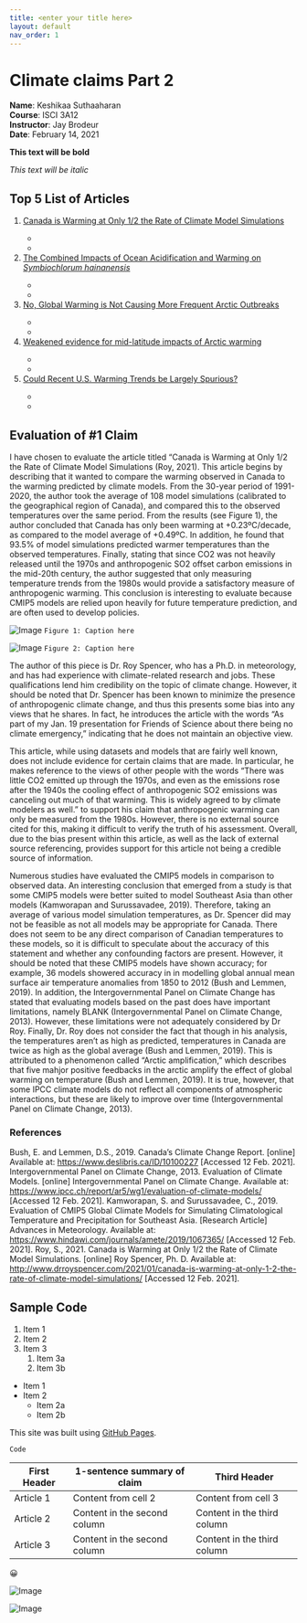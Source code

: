 ```yaml
---
title: <enter your title here>
layout: default
nav_order: 1
---
```

  
# Climate claims Part 2
**Name**: Keshikaa Suthaaharan  
**Course**: ISCI 3A12  
**Instructor**: Jay Brodeur   
**Date**: February 14, 2021   

<!-- Bolded text -->
**This text will be bold**

<!--Italicized text-->
*This text will be italic*

## **Top 5 List of Articles**
<!--Nested list with links-->
<ol>
  <li><a href = "http://www.drroyspencer.com/">Canada is Warming at Only 1/2 the Rate of Climate Model Simulations</a></li>
    <ul>
      <li></li>
      <li></li>
    </ul>
  <li><a href = "http://www.co2science.org/articles/V24/feb/a5.php">The Combined Impacts of Ocean Acidification and Warming on <i>Symbiochlorum hainanensis</i></a></li>
    <ul>
      <li></li>
      <li></li>
    </ul>
  </li>            <!-- Here's the closing </li> tag -->
  <li><a href = "https://wattsupwiththat.com/2019/11/11/no-global-warming-is-not-causing-more-frequent-arctic-outbreaks/">No, Global Warming is Not Causing More Frequent Arctic Outbreaks</a></li>
    <ul>
      <li></li>
      <li></li>
    </ul>
  </li>            <!-- Here's the closing </li> tag -->
  <li><a href = "https://wattsupwiththat.com/2021/02/10/journal-nature-refutes-piks-fantasy-rich-science-that-a-warmer-arctic-causes-extreme-cold-snaps/">Weakened evidence for mid-latitude impacts of Arctic warming</a></li>
    <ul>
      <li></li>
      <li></li>
    </ul>
  </li>            <!-- Here's the closing </li> tag -->
  <li><a href = "https://wattsupwiththat.com/2021/01/30/could-recent-u-s-warming-trends-be-largely-spurious/">Could Recent U.S. Warming Trends be Largely Spurious?</a></li>
    <ul>
      <li></li>
      <li></li>
    </ul>
  </li>            <!-- Here's the closing </li> tag -->
</ol>

## Evaluation of #1 Claim
I have chosen to evaluate the article titled “Canada is Warming at Only 1/2 the Rate of Climate Model Simulations (Roy, 2021). This article begins by describing that it wanted to compare the warming observed in Canada to the warming predicted by climate models. From the 30-year period of 1991-2020, the author took the average of 108 model simulations (calibrated to the geographical region of Canada), and compared this to the observed temperatures over the same period. From the results (see Figure 1), the author concluded that Canada has only been warming at +0.23ºC/decade, as compared to the model average of +0.49ºC. In addition, he found that 93.5% of model simulations predicted warmer temperatures than the observed temperatures. Finally, stating that since CO2 was not heavily released until the 1970s and anthropogenic SO2 offset carbon emissions in the mid-20th century, the author suggested that only measuring temperature trends from the 1980s would provide a satisfactory measure of anthropogenic warming. This conclusion is interesting to evaluate because CMIP5 models are relied upon heavily for future temperature prediction, and are often used to develop policies.

![Image](http://www.drroyspencer.com/wp-content/uploads/FoS-Canada-temperature-blog-post-Fig01.jpg)
```Figure 1: Caption here```

![Image](http://www.drroyspencer.com/wp-content/uploads/FoS-Canada-temperature-blog-post-Fig02.jpg)
```Figure 2: Caption here```

The author of this piece is Dr. Roy Spencer, who has a Ph.D. in meteorology, and has had experience with climate-related research and jobs. These qualifications lend him credibility on the topic of climate change. However, it should be noted that Dr. Spencer has been known to minimize the presence of anthropogenic climate change, and thus this presents some bias into any views that he shares. In fact, he introduces the article with the words “As part of my Jan. 19 presentation for Friends of Science about there being no climate emergency,” indicating that he does not maintain an objective view.

This article, while using datasets and models that are fairly well known, does not include evidence for certain claims that are made. In particular, he makes reference to the views of other people with the words “There was little CO2 emitted up through the 1970s, and even as the emissions rose after the 1940s the cooling effect of anthropogenic SO2 emissions was canceling out much of that warming. This is widely agreed to by climate modelers as well.” to support his claim that anthropogenic warming can only be measured from the 1980s. However, there is no external source cited for this, making it difficult to verify the truth of his assessment. Overall, due to the bias present within this article, as well as the lack of external source referencing, provides support for this article not being a credible source of information.

Numerous studies have evaluated the CMIP5 models in comparison to observed data. An interesting conclusion that emerged from a study is that some CMIP5 models were better suited to model Southeast Asia than other models (Kamworapan and Surussavadee, 2019). Therefore, taking an average of various model simulation temperatures, as Dr. Spencer did may not be feasible as not all models may be appropriate for Canada. There does not seem to be any direct comparison of Canadian temperatures to these models, so it is difficult to speculate about the accuracy of this statement and whether any confounding factors are present. However, it should be noted that these CMIP5 models have shown accuracy; for example, 36 models showered accuracy in  in modelling global annual mean surface air temperature anomalies from 1850 to 2012 (Bush and Lemmen, 2019). In addition, the Intergovernmental Panel on Climate Change has stated that evaluating models based on the past does have important limitations, namely BLANK (Intergovernmental Panel on Climate Change, 2013). However, these limitations were not adequately considered by Dr Roy. Finally, Dr. Roy does not consider the fact that though in his analysis, the temperatures aren’t as high as predicted, temperatures in Canada are twice as high as the global average (Bush and Lemmen, 2019). This is attributed to a phenomenon called “Arctic amplification,” which describes that five mahjor positive feedbacks in the arctic amplify the effect of global warming on temperature (Bush and Lemmen, 2019). It is true, however, that some IPCC climate models do not reflect all components of atmospheric interactions, but these are likely to improve over time (Intergovernmental Panel on Climate Change, 2013). 


### References
  Bush, E. and Lemmen, D.S., 2019. Canada’s Climate Change Report. [online] Available at: <https://www.deslibris.ca/ID/10100227> [Accessed 12 Feb. 2021].
Intergovernmental Panel on Climate Change, 2013. Evaluation of Climate Models. [online] Intergovernmental Panel on    Climate Change. Available at: <https://www.ipcc.ch/report/ar5/wg1/evaluation-of-climate-models/> [Accessed 12 Feb. 2021].
  Kamworapan, S. and Surussavadee, C., 2019. Evaluation of CMIP5 Global Climate Models for Simulating Climatological Temperature and Precipitation for Southeast Asia. [Research Article] Advances in Meteorology. Available at: <https://www.hindawi.com/journals/amete/2019/1067365/> [Accessed 12 Feb. 2021].
  Roy, S., 2021. Canada is Warming at Only 1/2 the Rate of Climate Model Simulations. [online] Roy Spencer, Ph. D. Available at: <http://www.drroyspencer.com/2021/01/canada-is-warming-at-only-1-2-the-rate-of-climate-model-simulations/> [Accessed 12 Feb. 2021].


## Sample Code
<!---Ordered list-->
1. Item 1
1. Item 2
1. Item 3
   1. Item 3a
   1. Item 3b

<!--  Bulleted/Ordered list -->
* Item 1
* Item 2
  * Item 2a
  * Item 2b


<!--Link to another website-->
This site was built using [GitHub Pages](https://pages.github.com/).

<!--Snippet of code -->
```
Code
```

<!--Table-->
First Header | 1-sentence summary of claim | Third Header
------------ | ------------- | -------------
Article 1 | Content from cell 2 | Content from cell 3
Article 2 | Content in the second column | Content in the third column
Article 3 | Content in the second column | Content in the third column



<!--Emoji, guide available here: https://github.com/ikatyang/emoji-cheat-sheet/blob/master/README.md#smileys--emotion-->
:grinning:

<!--Image from web; remember to get image address NOT link address-->
![Image](https://ehq-production-canada.imgix.net/projects/images/efd49858f243b8705a73022a549e1dee11c991e3/000/005/814/original/Tree_generic_graphic.jpg?auto=compress%2Cformat&w=1080)

<!--insert image hosted in GitHub repository-->
![Image](https://github.com/keshikaa122/climateclaims/blob/main/images/Tree.jpg)
